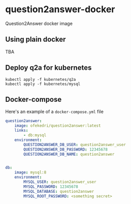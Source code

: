 # question2answer-docker
Question2Answer docker image

## Using plain docker
TBA

## Deploy q2a for kubernetes
```
kubectl apply -f kubernetes/q2a 
kubectl apply -f kubernetes/mysql 
```

## Docker-compose
Here's an example of a `docker-compose.yml` file
```yaml
question2answer:
    image: ofekedri/question2answer:latest
    links:
        - db:mysql
    environment:
        QUESTION2ANSWER_DB_USER: question2answer_user
        QUESTION2ANSWER_DB_PASSWORD: 12345678
        QUESTION2ANSWER_DB_NAME: question2answer


db:
    image: mysql:8
    environment:
        MYSQL_USER: question2answer_user
        MYSQL_PASSWORD: 12345678
        MYSQL_DATABASE: question2answer
        MYSQL_ROOT_PASSWORD: <something secret>

```
